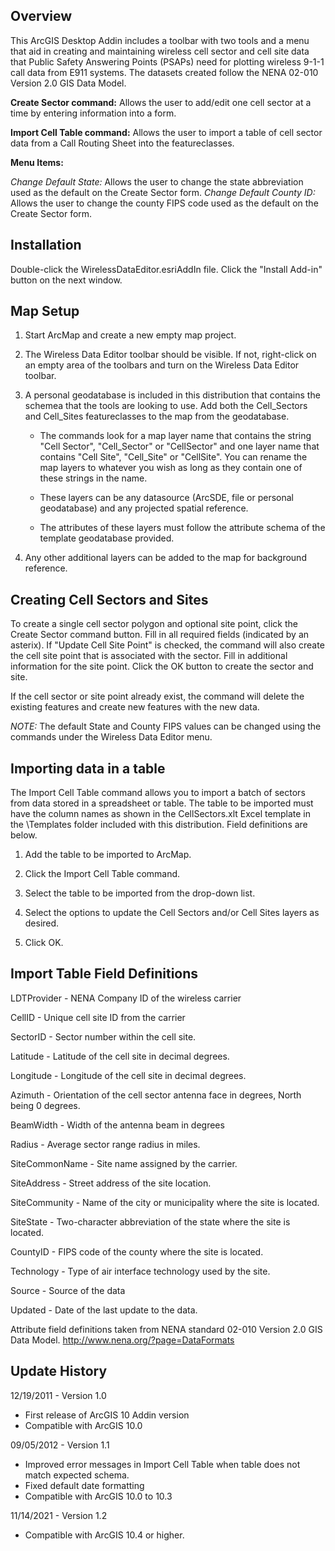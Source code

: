 Overview
------------------------------------------------------------------------------------------------------------------------
This ArcGIS Desktop Addin includes a toolbar with two tools and a menu that aid in creating 
and maintaining wireless cell sector and cell site data that Public Safety Answering Points (PSAPs)
need for plotting wireless 9-1-1 call data from E911 systems. The datasets created follow
the NENA 02-010 Version 2.0 GIS Data Model.

**Create Sector command:** Allows the user to add/edit one cell sector at a time by entering information into a form.

**Import Cell Table command:** Allows the user to import a table of cell sector data from a Call Routing Sheet into the featureclasses.

**Menu Items:** 

_Change Default State:_ Allows the user to change the state abbreviation used as the default on the Create Sector form. 
_Change Default County ID:_ Allows the user to change the county FIPS code used as the default on the Create Sector form.

Installation
-----------------------------------------------------------------------------------------------------------------------
Double-click the WirelessDataEditor.esriAddIn file. Click the "Install Add-in" button on the next window.

Map Setup
-----------------------------------------------------------------------------------------------------------------------
1. Start ArcMap and create a new empty map project.

2. The Wireless Data Editor toolbar should be visible. If not, right-click on an empty area of the
   toolbars and turn on the Wireless Data Editor toolbar.

3. A personal geodatabase is included in this distribution that contains the schemea that the tools are looking to use. Add both the Cell_Sectors and Cell_Sites featureclasses to the map from the geodatabase.
    
	* The commands look for a map layer name that contains the string "Cell Sector", "Cell_Sector" or "CellSector"
      and one layer name that contains "Cell Site", "Cell_Site" or "CellSite". You can rename the map layers to
      whatever you wish as long as they contain one of these strings in the name.

    * These layers can be any datasource (ArcSDE, file or personal geodatabase) and any projected spatial reference. 

	* The attributes of these layers must follow the attribute schema of the template geodatabase provided.

4. Any other additional layers can be added to the map for background reference.


Creating Cell Sectors and Sites
---------------------------------------------------------------------------------------------------------
To create a single cell sector polygon and optional site point, click the Create Sector command button. Fill in
all required fields (indicated by an asterix). If "Update Cell Site Point" is checked, the command will also 
create the cell site point that is associated with the sector. Fill in additional information for the site
point. Click the OK button to create the sector and site.

If the cell sector or site point already exist, the command will delete the existing features and create new features
with the new data.

_NOTE:_ The default State and County FIPS values can be changed using the commands under the Wireless Data Editor menu.


Importing data in a table
--------------------------------------------------------------------------------------------------------------------
The Import Cell Table command allows you to import a batch of sectors from data stored in a spreadsheet or table. The
table to be imported must have the column names as shown in the CellSectors.xlt Excel template in the \Templates 
folder included with this distribution. Field definitions are below.

1. Add the table to be imported to ArcMap.

2. Click the Import Cell Table command.

3. Select the table to be imported from the drop-down list.

4. Select the options to update the Cell Sectors and/or Cell Sites layers as desired.

5. Click OK.


Import Table Field Definitions
----------------------------------------------------------------------------------------------------------------------
LDTProvider - NENA Company ID of the wireless carrier

CellID - Unique cell site ID from the carrier

SectorID - Sector number within the cell site.

Latitude - Latitude of the cell site in decimal degrees.

Longitude - Longitude of the cell site in decimal degrees.

Azimuth - Orientation of the cell sector antenna face in degrees, North being 0 degrees.

BeamWidth - Width of the antenna beam in degrees

Radius - Average sector range radius in miles.

SiteCommonName - Site name assigned by the carrier.

SiteAddress - Street address of the site location.

SiteCommunity - Name of the city or municipality where the site is located.

SiteState - Two-character abbreviation of the state where the site is located.

CountyID - FIPS code of the county where the site is located.

Technology - Type of air interface technology used by the site.

Source - Source of the data

Updated - Date of the last update to the data.

Attribute field definitions taken from NENA standard 02-010 Version 2.0 GIS Data Model.
http://www.nena.org/?page=DataFormats


Update History
----------------------------------------------------------------------------------------------------------------------
12/19/2011 - Version 1.0
  * First release of ArcGIS 10 Addin version
  * Compatible with ArcGIS 10.0

09/05/2012 - Version 1.1
  * Improved error messages in Import Cell Table when table does not match expected schema.
  * Fixed default date formatting
  * Compatible with ArcGIS 10.0 to 10.3

11/14/2021 - Version 1.2
  * Compatible with ArcGIS 10.4 or higher.